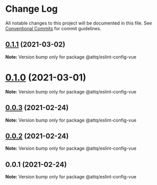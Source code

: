 # Change Log

All notable changes to this project will be documented in this file.
See [Conventional Commits](https://conventionalcommits.org) for commit guidelines.

## [0.1.1](https://github.com/amaury-tobias/eslint-config/compare/v0.1.0...v0.1.1) (2021-03-02)

**Note:** Version bump only for package @attq/eslint-config-vue





# [0.1.0](https://github.com/amaury-tobias/eslint-config/compare/v0.0.3...v0.1.0) (2021-03-01)

**Note:** Version bump only for package @attq/eslint-config-vue





## [0.0.3](https://github.com/amaury-tobias/eslint-config/compare/v0.0.2...v0.0.3) (2021-02-24)

**Note:** Version bump only for package @attq/eslint-config-vue





## [0.0.2](https://github.com/amaury-tobias/eslint-config/compare/v0.0.1...v0.0.2) (2021-02-24)

**Note:** Version bump only for package @attq/eslint-config-vue





## 0.0.1 (2021-02-24)

**Note:** Version bump only for package @attq/eslint-config-vue
